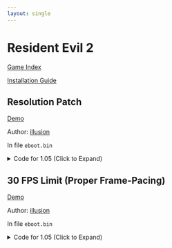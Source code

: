 ```yaml
---
layout: single
---
```


# Resident Evil 2

[Game Index](/patch/#ps4)

[Installation Guide](https://illusion0001.github.io/install-instructions/)

## Resolution Patch

[Demo](https://youtu.be/Qf3BCH8-ZPM)

Author: [illusion](https://twitter.com/illusion0002)

In file `eboot.bin`

<details>
<summary>Code for 1.05 (Click to Expand)</summary>

{% highlight yml %}
- game: "Resident Evil 2"
  app_ver: "01.05"
  patch_ver: "1.0"
  name: "Resolution Patch"
  author: "illusion"
  note: "720p for Base, 1080p for Pro."
  arch: generic_orbis
  enabled: False # Todo: move this to a separate file
  patch_list:
        - [ bytes, 0x3FCA2D7, "1F 85 2B 3F" ]
# 67% of 1920x1080 or 2880x1620
# 1920x1080 => 1280x720
# 2880x1620 => 1920x1080
# 00 00 80 3F = 1.00f (default)
# 1F 85 2B 3F = 0.67f
{% endhighlight %}

</details>

## 30 FPS Limit (Proper Frame-Pacing)

[Demo](https://youtu.be/Qf3BCH8-ZPM)

Author: [illusion](https://twitter.com/illusion0002)

In file `eboot.bin`

<details>
<summary>Code for 1.05 (Click to Expand)</summary>

{% highlight yml %}
- game: "Resident Evil 2"
  app_ver: "01.05"
  patch_ver: "1.0"
  name: "30 FPS Limit (Proper Frame-Pacing)"
  author: "illusion"
  note:
  arch: generic_orbis
  enabled: False # Todo: move this to a separate file
  patch_list:
        - [ bytes, 0x3F72473, "48 E8 DB 07 00 00" ]
        - [ bytes, 0x3F72C54, "41 8B 7F 10 BE 01 00 00 00 C3" ]
## notes:
# 0x0 16.67ms -- 60hz
# 0x1 33.33ms -- 30hz
# 0x2 50.00ms -- 20hz
##
{% endhighlight %}

</details>
